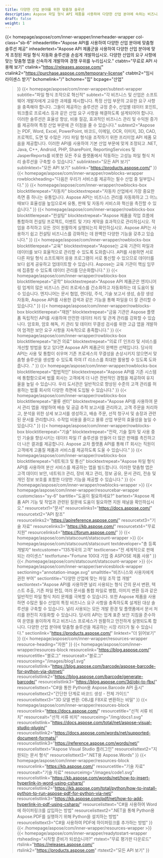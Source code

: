 ```yaml
---
title: 다양한 산업 분야를 위한 맞춤형 솔루션
description: Aspose 파일 형식 API 제품을 사용하여 다양한 산업 분야에 속하는 비즈니스에 맞는 지능적이고 플랫폼 독립적인 솔루션을 구축하십시오.
draft: false
weight: 1
---
```

{{< homepage/aspose/com/inner-wrapper/innerheader-wrapper col-class="sb-6"
  inheadertitle="Aspose API를 사용하여 다양한 산업 분야에 맞춤형 솔루션 제공"
  inheadertext="Aspose API 제품군을 사용하여 다양한 산업 분야에 맞게 조정된 파일 형식 자동화 솔루션을 손쉽게 개발하십시오. 다양한 산업의 요구 사항에 맞는 맞춤형 앱을 신속하게 개발하여 경쟁 우위를 누리십시오."
  ctabtn="무료로 API 사용해 보기"
  ctalink="https://releases.aspose.com/"
  ctalink2="https://purchase.aspose.com/temporary-license"
  ctabtn2="임시 라이센스 받기"
  bchomelink="/"
  bchome="집"
  bcpage="산업"
  >}}
  {{< homepage/aspose/com/inner-wrapper/subtext-wrapper
  subtitle="파일 형식 조작으로 혁신적"
  subtext="각 비즈니스 및 산업은 소프트웨어 개발자에게 고유한 과제를 제시합니다. 특정 산업 부문의 고유한 요구 사항을 충족해야 합니다. 그들이 제공하는 솔루션은 규정 준수, 산업별 데이터 포인트, 워크플로 프로세스 등과 같은 산업 요구 사항을 해결하도록 설계되어야 합니다. 이러한 솔루션은 효율성 향상, 비용 절감, 효과적인 비즈니스 관리 및 수익원 증가를 제공하여 특정 산업 부문에 큰 이점을 줄 수 있습니다."
  subtext2="Aspose는 PDF, Word, Excel, PowerPoint, 바코드, 이메일, OCR, 이미지, 3D, CAD, 프로젝트, 도면 및 수많은 기타 파일 형식을 조작하기 위한 프리미엄 API 제품 모음을 제공합니다. 이러한 API를 사용하여 기본 산업 부문에 맞게 조정되고 .NET, Java, C++, Android, PHP, SharePoint, ReportingServices 및 JasperReports를 비롯한 모든 주요 플랫폼에서 작동하는 고성능 파일 형식 처리 솔루션을 구축할 수 있습니다."
  sublinktext="모든 API 보기"
  sublinktext="모든 API 보기"
  sublink="https://products.aspose.com/"
  >}}
  {{< homepage/aspose/com/inner-wrapper/rowblocks-wrapper
  rowblockheading="다음은 우리가 서비스를 제공하는 필수 산업 중 일부입니다."
  >}}
  {{< homepage/aspose/com/inner-wrapper/rowblocks-box
  blocktitlerepeat="자동차"
  blocktextrepeat="자동차 산업에서 가장 중요한 측면 중 하나는 유통입니다. Aspose API는 비즈니스 관리를 자동화하고 그 어느 때보다 효율성을 높임으로써 유통, 판매 및 자동차 서비스와 혁신을 촉진할 수 있습니다."
  >}}
  {{< homepage/aspose/com/inner-wrapper/rowblocks-box
  blocktitlerepeat="컨설팅"
  blocktextrepeat="Aspose 제품을 작업 흐름에 통합하여 컨설팅 프로젝트, 이벤트 및 기타 계약을 효과적으로 관리하십시오. 작업을 추적하고 모든 것이 원활하게 실행되는지 확인하십시오. Aspose API는 사용하기 쉽고 컨설팅 비즈니스를 강화하는 데 완벽한 다양한 기능을 갖추고 있습니다."
  >}}
  {{< homepage/aspose/com/inner-wrapper/rowblocks-box
  blocktitlerepeat="교육"
  blocktextrepeat="Aspose는 교육 기관이 파일과 데이터를 보다 효율적으로 관리할 수 있도록 도와줍니다. API를 사용하면 서로 다른 파일 형식 소프트웨어 응용 프로그램이 서로 통신할 수 있으므로 데이터를 보다 쉽게 공유하고 업데이트할 수 있습니다. Aspose는 교육 기관이 핵심 임무에 집중할 수 있도록 데이터 관리를 단순화합니다."
  >}}
  {{< homepage/aspose/com/inner-wrapper/rowblocks-box
  blocktitlerepeat="공학"
  blocktextrepeat="Aspose API 제품군은 엔지니어링 업계의 많은 비즈니스 관리 프로세스를 간소화하고 자동화하는 데 도움이 될 수 있습니다. 엔지니어는 문서 협업, 렌더링, 주석, 기술 보고서 생성, 송장 생성 자동화, Aspose API를 사용한 검색과 같은 기능을 통해 파일을 더 잘 관리할 수 있습니다."
  >}}
  {{< homepage/aspose/com/inner-wrapper/rowblocks-box
  blocktitlerepeat="재원"
  blocktextrepeat="금융 기관은 Aspose 플랫폼 독립적인 API를 사용하여 안전한 데이터 처리 및 관계 관리를 강화할 수 있습니다. 암호화, 암호 해독, 키 관리 및 데이터 무결성 검사를 위한 고급 앱을 개발하여 엄격한 보안 요구 사항을 지속적으로 충족합니다."
  >}}
  {{< homepage/aspose/com/inner-wrapper/rowblocks-box
  blocktitlerepeat="보건 의료"
  blocktextrepeat="의료 IT 인프라 및 서비스를 개선할 방법을 찾고 있다면 Aspose API 제품군이 완벽한 선택입니다. 당사의 API는 사용 및 통합이 쉬우며 기존 프로세스의 무결성을 손상시키지 않으면서 맞춤형 솔루션을 생성할 수 있도록 하여 IT 리소스를 최대한 활용할 수 있도록 도와줍니다. ."
  >}}
  {{< homepage/aspose/com/inner-wrapper/rowblocks-box
  blocktitlerepeat="합법적인"
  blocktextrepeat="Aspose API를 기존 시스템에 통합함으로써 법률 회사는 고객에게 더 나은 전반적인 경험을 제공하여 유지율을 높일 수 있습니다. 우리 도서관은 일반적으로 향상된 수준의 고객 관리를 허용하는 법률 회사의 다양한 측면에 도입될 수 있습니다."
  >}}
  {{< homepage/aspose/com/inner-wrapper/rowblocks-box
  blocktitlerepeat="물류 센터"
  blocktextrepeat="Aspose API를 사용하여 문서 관리 앱을 개발하여 배송 및 공급 추적 보고서를 관리하고, 고객 주문을 처리하고, 분석을 위한 상세 보고서를 생성하고, 배송 주문, 선적 청구서 및 송장과 관련된 문서를 관리합니다. 수작업 비용을 줄이고 물류 산업 부문의 효율성을 높일 수 있습니다."
  >}}
  {{< homepage/aspose/com/inner-wrapper/rowblocks-box
  blocktitlerepeat="기술"
  blocktextrepeat="전략, 기술 절차 및 사용 중인 기술을 향상시키는 데이터 파일 IT 솔루션을 만들어 더 많은 판매를 촉진하고 더 나은 결과를 제공합니다. Aspose 교차 플랫폼 API를 통해 IT 회사는 직원이 고객에게 고품질 제품과 서비스를 제공하도록 도울 수 있습니다."
  >}}
  {{< homepage/aspose/com/inner-wrapper/rowblocks-box
  blocktitlerepeat="네트워크 및 통신"
  blocktextrepeat="Aspose 파일 형식 API를 사용하여 분산 서비스를 제공하는 앱을 빌드합니다. 이러한 맞춤형 앱은 고객 데이터 보안, 네트워크 관리, 장비 재고 관리, 정보 공유, 문서 관리, 전송 및 개인 정보 보호를 포함한 다양한 기능을 제공할 수 있습니다."
  >}}
  {{< /homepage/aspose/com/inner-wrapper/rowblocks-wrapper >}}
{{< homepage/aspose/com/inner-wrapper/resourcebar-wrapper customclass="sy-6"
bartitle="도움이 필요하세요?"
bartext="Aspose 제품 API 기능 및 작업과 관련된 질문에 도움이 필요하면 지원 채널을 확인하십시오."
resourcetxt1="문서"
resourcelinks1="https://docs.aspose.com/"
resourcetxt2="API 참조"
resourcelinks2="https://apireference.aspose.com/"
resourcetxt3="기술 자료"
resourcelinks3="https://kb.aspose.com/"
resourcetxt4="무료 지원"
resourcelinks4="https://forum.aspose.com/"
>}}
{{< homepage/aspose/com/statscount/statscount-wrapper >}}
{{< homepage/aspose/com/statscount/statscount
textdeveloper="총 등록 개발자"
textcustomer="135개국의 고객"
textlicense="전 세계적으로 판매되는 라이센스"
textfortune="Fortune 100대 기업 중 ASPOSE 제품 사용"
>}}
{{< /homepage/aspose/com/statscount/statscount-wrapper >}}
{{< homepage/aspose/com/inner-wrapper/servicesblock-wrapper sectionimg="annotation-image.svg"
smalltitle="비즈니스와 사용자에게 권한 부여"
sectiontitle="다양한 산업에 맞는 파일 조작 앱 개발"
sectiontext="Aspose API를 사용하면 널리 사용되는 형식 간의 문서 변환, 텍스트 추출, 기존 파일 편집, 여러 문서를 통합 파일로 병합, 이미지 변환 등과 같은 일반적인 파일 형식 처리 문제를 극복할 수 있습니다. 또한 Aspose 제품을 사용하면 수많은 필수 산업의 특정 비즈니스 요구 사항을 충족하도록 설계된 대상 솔루션을 구축할 수 있습니다. 널리 사용되는 모든 개발 환경 및 플랫폼에서 문서 처리를 완전히 자동화할 수 있습니다. 당사의 API는 업계 표준 보안 지침을 준수하여 운영을 용이하게 하고 비즈니스 프로세스가 원활하고 안전하게 실행되도록 합니다. 다양한 산업 분야에 맞춤형 솔루션을 제공하는 시장 리더가 될 수 있습니다."
sectionlink="https://products.aspose.com/"
linktext="더 읽어보기"
>}}
{{< homepage/aspose/com/inner-wrapper/resources-wrapper
resource-heading="자원"
>}}
{{< homepage/aspose/com/inner-wrapper/resources-block
resourcelink="https://blog.aspose.com/"
resourcetitle="블로그"
resourcealt="블로그"
resourceimg="/images/blog1.svg" resourcelistlink="https://blog.aspose.com/barcode/aspose-barcode-for-python-via-dotnet/" resourcelistlink2="https://blog.aspose.com/barcode/generate-barcode/" resourcelistlink3="https://blog.aspose.com/3d/obj-to-fbx/"
resourcelisttext="C#을 통한 Python용 Aspose.Barcode API 출시"
resourcelisttext2="간단한 단계로 바코드 생성 - 전체 가이드"
resourcelisttext3="3D 모델 변환: OBJ를 FBX로 변환하는 비밀"
>}}
{{< homepage/aspose/com/inner-wrapper/resources-block resourcelink="https://docs.aspose.com/"
resourcetitle="선적 서류 비치"
resourcealt="선적 서류 비치"
resourceimg="/img/docs1.svg" resourcelistlink="https://docs.aspose.com/total/net/aspose-visual-studio-plugin/" resourcelistlink2="https://docs.aspose.com/words/net/supported-document-formats/" resourcelistlink3="https://reference.aspose.com/words/net/"
resourcelisttext="Aspose Visual Studio 플러그인"
resourcelisttext2="지원되는 문서 형식"
resourcelisttext3=".NET용 Aspose.Words"
>}}
{{< homepage/aspose/com/inner-wrapper/resources-block
resourcelink="https://kb.aspose.com/"
resourcetitle="기술 자료"
resourcealt="기술 자료"
resourceimg="/images/code1.svg" resourcelistlink="https://kb.aspose.com/words/net/how-to-insert-hyperlink-in-word-using-csharp/" resourcelistlink2="https://kb.aspose.com/total/python/how-to-install-python-to-run-aspose-pdf-for-python-via-net/" resourcelistlink3="https://kb.aspose.com/pdf/net/how-to-add-hyperlink-in-pdf-using-csharp/"
resourcelisttext="C#을 사용하여 Word에 하이퍼링크를 삽입하는 방법"
resourcelisttext2=".NET을 통해 Python용 Aspose.PDF를 실행하기 위해 Python을 설치하는 방법"
resourcelisttext3="C#을 사용하여 PDF에 하이퍼링크를 추가하는 방법"
>}}
{{< /homepage/aspose/com/inner-wrapper/resources-wrapper >}}
{{< homepage/aspose/com/inner-wrapper/readytostart-wrapper
rtsheading="시작할 준비가 되셨습니까?"
rtstext="무료 평가판 다운로드"
rtslink="https://releases.aspose.com/" rtslink2="https://products.aspose.com"
rtstext2="모든 API 보기"
>}}

